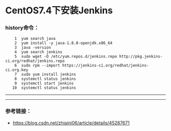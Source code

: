 CentOS7.4下安装Jenkins
===========
### history命令：
```shell
    1  yum search java
    2  yum install -y java-1.8.0-openjdk.x86_64
    3  java -version
    4  yum search jenkins
    5  sudo wget -O /etc/yum.repos.d/jenkins.repo http://pkg.jenkins-ci.org/redhat/jenkins.repo
    6  sudo rpm --import https://jenkins-ci.org/redhat/jenkins-ci.org.key
    7  sudo yum install jenkins
    8  systemctl status jenkins
    9  systemctl start jenkins
   10  systemctl status jenkins
```

*******
******
### 参考链接：
* https://blog.csdn.net/zhiaini06/article/details/45287671
